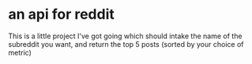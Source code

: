 # an api for reddit
This is a little project I've got going which should intake the name of the subreddit you want, and return the top 5 posts (sorted by your choice of metric)
